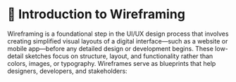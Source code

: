 # 🧭 Introduction to Wireframing
Wireframing is a foundational step in the UI/UX design process that involves creating simplified visual layouts of a digital interface—such as a website or mobile app—before any detailed design or development begins. These low-detail sketches focus on structure, layout, and functionality rather than colors, images, or typography.
Wireframes serve as blueprints that help designers, developers, and stakeholders:
